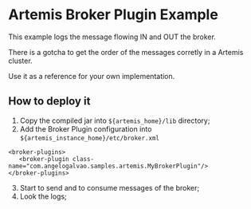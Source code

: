 # Artemis Broker Plugin Example

This example logs the message flowing IN and OUT the broker.

There is a gotcha to get the order of the messages corretly in a Artemis cluster. 

Use it as a reference for your own implementation.

## How to deploy it

1. Copy the compiled jar into `${artemis_home}/lib` directory;
2. Add the Broker Plugin configuration into `${artemis_instance_home}/etc/broker.xml`
```
<broker-plugins>
   <broker-plugin class-name="com.angelogalvao.samples.artemis.MyBrokerPlugin"/>
</broker-plugins>
```
3. Start to send and to consume messages of the broker;
4. Look the logs;